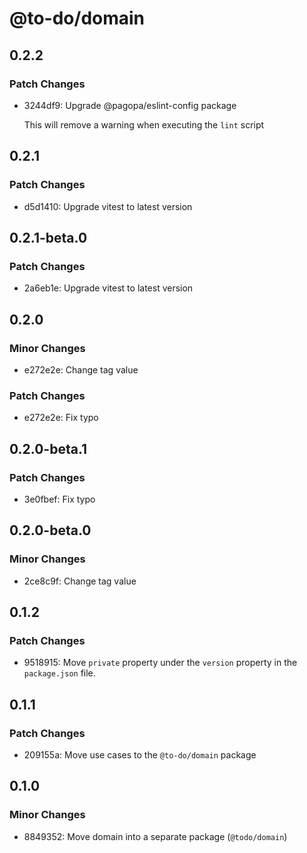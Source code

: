 # @to-do/domain

## 0.2.2

### Patch Changes

- 3244df9: Upgrade @pagopa/eslint-config package

  This will remove a warning when executing the `lint` script

## 0.2.1

### Patch Changes

- d5d1410: Upgrade vitest to latest version

## 0.2.1-beta.0

### Patch Changes

- 2a6eb1e: Upgrade vitest to latest version

## 0.2.0

### Minor Changes

- e272e2e: Change tag value

### Patch Changes

- e272e2e: Fix typo

## 0.2.0-beta.1

### Patch Changes

- 3e0fbef: Fix typo

## 0.2.0-beta.0

### Minor Changes

- 2ce8c9f: Change tag value

## 0.1.2

### Patch Changes

- 9518915: Move `private` property under the `version` property in the `package.json` file.

## 0.1.1

### Patch Changes

- 209155a: Move use cases to the `@to-do/domain` package

## 0.1.0

### Minor Changes

- 8849352: Move domain into a separate package (`@todo/domain`)

